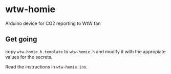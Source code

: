 # wtw-homie
Arduino device for CO2 reporting to WtW fan

## Get going

copy `wtw-homie.h.template` to `wtw-homie.h` and modify it with
the appropiate values for the secrets.

Read the instructions in `wtw-homie.ino`.
